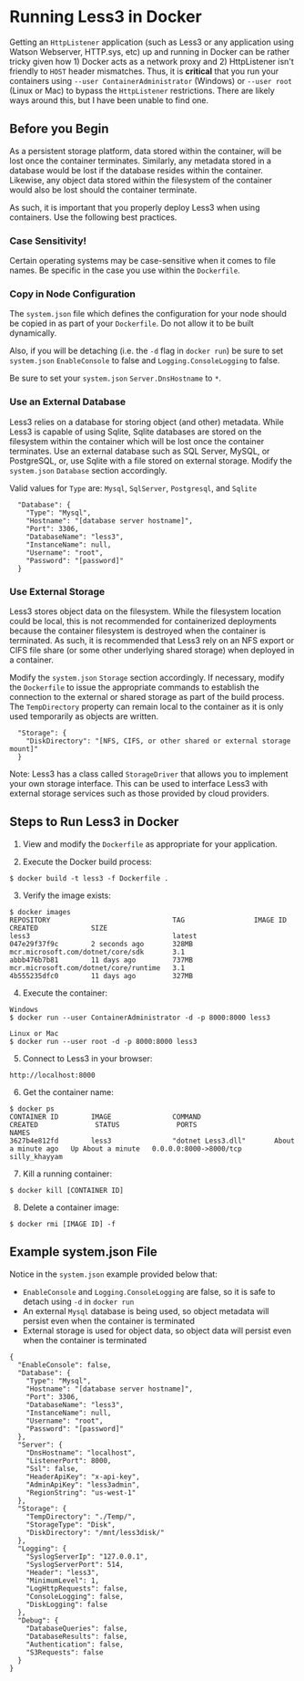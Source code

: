 # Running Less3 in Docker
 
Getting an ```HttpListener``` application (such as Less3 or any application using Watson Webserver, HTTP.sys, etc) up and running in Docker can be rather tricky given how 1) Docker acts as a network proxy and 2) HttpListener isn't friendly to ```HOST``` header mismatches.  Thus, it is **critical** that you run your containers using ```--user ContainerAdministrator``` (Windows) or ```--user root``` (Linux or Mac) to bypass the ```HttpListener``` restrictions.  There are likely ways around this, but I have been unable to find one.  

## Before you Begin

As a persistent storage platform, data stored within the container, will be lost once the container terminates.  Similarly, any metadata stored in a database would be lost if the database resides within the container.  Likewise, any object data stored within the filesystem of the container would also be lost should the container terminate.

As such, it is important that you properly deploy Less3 when using containers.  Use the following best practices.

### Case Sensitivity!

Certain operating systems may be case-sensitive when it comes to file names.  Be specific in the case you use within the ```Dockerfile```.

### Copy in Node Configuration

The ```system.json``` file which defines the configuration for your node should be copied in as part of your ```Dockerfile```.  Do not allow it to be built dynamically.

Also, if you will be detaching (i.e. the ```-d``` flag in ```docker run```) be sure to set ```system.json``` ```EnableConsole``` to false and ```Logging.ConsoleLogging``` to false.

Be sure to set your ```system.json``` ```Server.DnsHostname``` to ```*```.

### Use an External Database

Less3 relies on a database for storing object (and other) metadata.  While Less3 is capable of using Sqlite, Sqlite databases are stored on the filesystem within the container which will be lost once the container terminates.  Use an external database such as SQL Server, MySQL, or PostgreSQL, or, use Sqlite with a file stored on external storage.  Modify the ```system.json``` ```Database``` section accordingly. 

Valid values for ```Type``` are: ```Mysql```, ```SqlServer```, ```Postgresql```, and ```Sqlite```
```
  "Database": {
    "Type": "Mysql",  
    "Hostname": "[database server hostname]",
    "Port": 3306,
    "DatabaseName": "less3",
    "InstanceName": null,
    "Username": "root",
    "Password": "[password]"
  }
```

### Use External Storage

Less3 stores object data on the filesystem.  While the filesystem location could be local, this is not recommended for containerized deployments because the container filesystem is destroyed when the container is terminated.  As such, it is recommended that Less3 rely on an NFS export or CIFS file share (or some other underlying shared storage) when deployed in a container.

Modify the ```system.json``` ```Storage``` section accordingly.  If necessary, modify the ```Dockerfile``` to issue the appropriate commands to establish the connection to the external or shared storage as part of the build process.  The ```TempDirectory``` property can remain local to the container as it is only used temporarily as objects are written.
```
  "Storage": {
    "DiskDirectory": "[NFS, CIFS, or other shared or external storage mount]"
  }
```

Note: Less3 has a class called ```StorageDriver``` that allows you to implement your own storage interface.  This can be used to interface Less3 with external storage services such as those provided by cloud providers.

## Steps to Run Less3 in Docker

1) View and modify the ```Dockerfile``` as appropriate for your application.

2) Execute the Docker build process:
```
$ docker build -t less3 -f Dockerfile .
```

3) Verify the image exists:
```
$ docker images
REPOSITORY                              TAG                 IMAGE ID            CREATED             SIZE
less3                                   latest              047e29f37f9c        2 seconds ago       328MB
mcr.microsoft.com/dotnet/core/sdk       3.1                 abbb476b7b81        11 days ago         737MB
mcr.microsoft.com/dotnet/core/runtime   3.1                 4b555235dfc0        11 days ago         327MB
```
 
4) Execute the container:
```
Windows
$ docker run --user ContainerAdministrator -d -p 8000:8000 less3 

Linux or Mac 
$ docker run --user root -d -p 8000:8000 less3
```

5) Connect to Less3 in your browser: 
```
http://localhost:8000
```

6) Get the container name:
```
$ docker ps
CONTAINER ID        IMAGE               COMMAND                  CREATED              STATUS              PORTS                    NAMES
3627b4e812fd        less3               "dotnet Less3.dll"       About a minute ago   Up About a minute   0.0.0.0:8000->8000/tcp   silly_khayyam
```

7) Kill a running container:
```
$ docker kill [CONTAINER ID]
```

8) Delete a container image:
```
$ docker rmi [IMAGE ID] -f
```

## Example system.json File

Notice in the ```system.json``` example provided below that:

- ```EnableConsole``` and ```Logging.ConsoleLogging``` are false, so it is safe to detach using ```-d``` in ```docker run```
- An external ```Mysql``` database is being used, so object metadata will persist even when the container is terminated
- External storage is used for object data, so object data will persist even when the container is terminated

```
{
  "EnableConsole": false,
  "Database": {
    "Type": "Mysql",  
    "Hostname": "[database server hostname]",
    "Port": 3306,
    "DatabaseName": "less3",
    "InstanceName": null,
    "Username": "root",
    "Password": "[password]"
  },
  "Server": {
    "DnsHostname": "localhost",
    "ListenerPort": 8000,
    "Ssl": false,
    "HeaderApiKey": "x-api-key",
    "AdminApiKey": "less3admin",
    "RegionString": "us-west-1"
  },
  "Storage": {
    "TempDirectory": "./Temp/",
    "StorageType": "Disk",
    "DiskDirectory": "/mnt/less3disk/"
  },
  "Logging": {
    "SyslogServerIp": "127.0.0.1",
    "SyslogServerPort": 514,
    "Header": "less3",
    "MinimumLevel": 1,
    "LogHttpRequests": false,
    "ConsoleLogging": false,
    "DiskLogging": false
  },
  "Debug": {
    "DatabaseQueries": false,
    "DatabaseResults": false,
    "Authentication": false,
    "S3Requests": false
  }
}
```